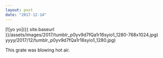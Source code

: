 ```yaml
---
layout: post
date: "2017-12-14"
---
```


[![yo yo]({{ site.baseurl }}/assets/images/2017/tumblr_p0yv9d7fQa1r16syio1_1280-768x1024.jpg) yyyy/2017/12/tumblr_p0yv9d7fQa1r16syio1_1280.jpg)

This grate was blowing hot air.
